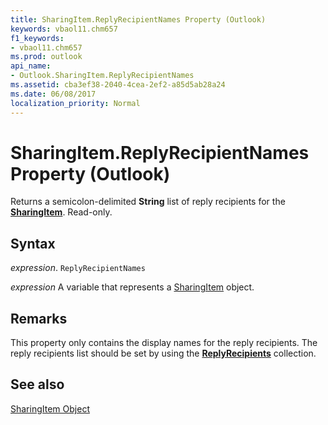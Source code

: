 ```yaml
---
title: SharingItem.ReplyRecipientNames Property (Outlook)
keywords: vbaol11.chm657
f1_keywords:
- vbaol11.chm657
ms.prod: outlook
api_name:
- Outlook.SharingItem.ReplyRecipientNames
ms.assetid: cba3ef38-2040-4cea-2ef2-a85d5ab28a24
ms.date: 06/08/2017
localization_priority: Normal
---
```



# SharingItem.ReplyRecipientNames Property (Outlook)

Returns a semicolon-delimited  **String** list of reply recipients for the **[SharingItem](Outlook.SharingItem.md)**. Read-only.


## Syntax

_expression_. `ReplyRecipientNames`

_expression_ A variable that represents a [SharingItem](./Outlook.SharingItem.md) object.


## Remarks

This property only contains the display names for the reply recipients. The reply recipients list should be set by using the  **[ReplyRecipients](Outlook.SharingItem.ReplyRecipients.md)** collection.


## See also


[SharingItem Object](Outlook.SharingItem.md)

